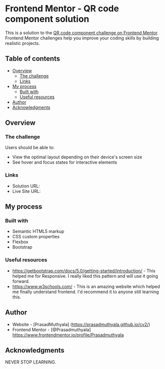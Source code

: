 # Frontend Mentor - QR code component solution

This is a solution to the [QR code component challenge on Frontend Mentor](https://www.frontendmentor.io/challenges/qr-code-component-iux_sIO_H). Frontend Mentor challenges help you improve your coding skills by building realistic projects. 

## Table of contents

- [Overview](#overview)
  - [The challenge](#the-challenge)
  - [Links](#links)
- [My process](#my-process)
  - [Built with](#built-with)
  - [Useful resources](#useful-resources)
- [Author](#author)
- [Acknowledgments](#acknowledgments)

## Overview

### The challenge

Users should be able to:

- View the optimal layout depending on their device's screen size
- See hover and focus states for interactive elements

### Links

- Solution URL: 
- Live Site URL: 

## My process

### Built with

- Semantic HTML5 markup
- CSS custom properties
- Flexbox
- Bootstrap

### Useful resources

- https://getbootstrap.com/docs/5.0/getting-started/introduction/ - This helped me for Responsive. I really liked this pattern and will use it going forward.
- https://www.w3schools.com/ - This is an amazing website which helped me finally understand frontend. I'd recommend it to anyone still learning this.

## Author

- Website - [PrasadMuthyala] (https://prasadmuthyala.github.io/cv2/)
- Frontend Mentor - [@Prasadmuthyala] https://www.frontendmentor.io/profile/Prasadmuthyala

## Acknowledgments

NEVER STOP LEARNING.
